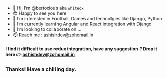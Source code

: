 - 👋 Hi, I’m @bertoxious aka `whiteox`
- 😎 Happy to see you here
- 👀 I’m interested in Football, Games and technolgies like Django, Python 
- 🌱 I’m currently learning Angular and React integration with Django 
- 💞️ I’m looking to collaborate on ...
- 📫 Reach me : ashishdev@zohomail.in
#### I find it difficult to use redux integration, have any suggestion ? Drop it here 👉 ashishdev@zohomail.in 
### Thanks! Have a chilling day.
<!---
bertoxious/bertoxious is a ✨ special ✨ repository because its `README.md` (this file) appears on your GitHub profile.
You can click the Preview link to take a look at your changes.
--->
